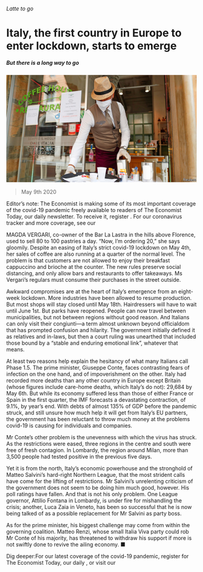 ###### Latte to go

# Italy, the first country in Europe to enter lockdown, starts to emerge 

##### But there is a long way to go 

![image](images/20200509_EUP003_0.jpg) 

> May 9th 2020 

Editor’s note: The Economist is making some of its most important coverage of the covid-19 pandemic freely available to readers of The Economist Today, our daily newsletter. To receive it, register . For our coronavirus tracker and more coverage, see our 

MAGDA VERGARI, co-owner of the Bar La Lastra in the hills above Florence, used to sell 80 to 100 pastries a day. “Now, I’m ordering 20,” she says gloomily. Despite an easing of Italy’s strict covid-19 lockdown on May 4th, her sales of coffee are also running at a quarter of the normal level. The problem is that customers are not allowed to enjoy their breakfast cappuccino and brioche at the counter. The new rules preserve social distancing, and only allow bars and restaurants to offer takeaways. Ms Vergari’s regulars must consume their purchases in the street outside.

Awkward compromises are at the heart of Italy’s emergence from an eight-week lockdown. More industries have been allowed to resume production. But most shops will stay closed until May 18th. Hairdressers will have to wait until June 1st. But parks have reopened. People can now travel between municipalities, but not between regions without good reason. And Italians can only visit their congiunti—a term almost unknown beyond officialdom that has prompted confusion and hilarity. The government initially defined it as relatives and in-laws, but then a court ruling was unearthed that included those bound by a “stable and enduring emotional link”, whatever that means.


At least two reasons help explain the hesitancy of what many Italians call Phase 1.5. The prime minister, Giuseppe Conte, faces contrasting fears of infection on the one hand, and of impoverishment on the other. Italy had recorded more deaths than any other country in Europe except Britain (whose figures include care-home deaths, which Italy’s do not): 29,684 by May 6th. But while its economy suffered less than those of either France or Spain in the first quarter, the IMF forecasts a devastating contraction, of 9.1%, by year’s end. With debts of almost 135% of GDP before the pandemic struck, and still unsure how much help it will get from Italy’s EU partners, the government has been reluctant to throw much money at the problems covid-19 is causing for individuals and companies.

Mr Conte’s other problem is the unevenness with which the virus has struck. As the restrictions were eased, three regions in the centre and south were free of fresh contagion. In Lombardy, the region around Milan, more than 3,500 people had tested positive in the previous five days.

Yet it is from the north, Italy’s economic powerhouse and the stronghold of Matteo Salvini’s hard-right Northern League, that the most strident calls have come for the lifting of restrictions. Mr Salvini’s unrelenting criticism of the government does not seem to be doing him much good, however. His poll ratings have fallen. And that is not his only problem. One League governor, Attilio Fontana in Lombardy, is under fire for mishandling the crisis; another, Luca Zaia in Veneto, has been so successful that he is now being talked of as a possible replacement for Mr Salvini as party boss.

As for the prime minister, his biggest challenge may come from within the governing coalition. Matteo Renzi, whose small Italia Viva party could rob Mr Conte of his majority, has threatened to withdraw his support if more is not swiftly done to revive the ailing economy. ■

Dig deeper:For our latest coverage of the covid-19 pandemic, register for The Economist Today, our daily , or visit our 

